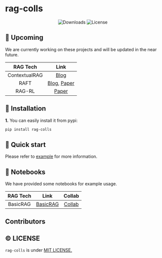 # rag-colls

<div align="center">

![Downloads](https://img.shields.io/pypi/dm/rag_colls)  ![License](https://img.shields.io/badge/license-MIT-green)

</div>

## :rocket: Upcoming

We are currently working on these projects and will be updated in the near future.

| RAG Tech | Link  |
|:----------:|:----------:|
| ContextualRAG | [Blog](https://www.anthropic.com/news/contextual-retrieval) |
| RAFT | [Blog](https://techcommunity.microsoft.com/blog/aiplatformblog/raft-a-new-way-to-teach-llms-to-be-better-at-rag/4084674), [Paper](https://arxiv.org/pdf/2403.10131)|
| RAG-RL |[Paper](https://arxiv.org/pdf/2503.12759)|

## :wrench: Installation

**1.** You can easily install it from pypi:

```bash
pip install rag-colls
```

## :tada: Quick start

Please refer to [example](./examples) for more information.

## :book: Notebooks

We have provided some notebooks for example usage.

| RAG Tech | Link  | Collab |
|:----------:|:----------:|:----------:|
| BasicRAG | [BasicRAG](./rag_colls/rags/basic_rag) | [Collab](https://colab.research.google.com/drive/19hzGSQqx-LIsSbnNkV71ipRAIiFingvP)|

## Contributors

## :copyright: LICENSE

`rag-colls` is under [MIT LICENSE.](./LICENSE)
